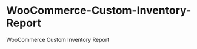 WooCommerce-Custom-Inventory-Report
===================================

WooCommerce Custom Inventory Report

